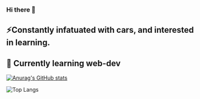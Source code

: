 ### Hi there 👋

 <h2>⚡Constantly infatuated with cars, and interested in learning.</h2>
 <h2>🔭 Currently learning web-dev </h2>


[![Anurag's GitHub stats](https://github-readme-stats.vercel.app/api?username=JaxChoong&show_icons=true&theme=radical)](https://github.com/anuraghazra/github-readme-stats)

![Top Langs](https://github-readme-stats.vercel.app/api/top-langs/?username=JaxChoong&theme=radical)
